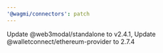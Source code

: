 ```yaml
---
'@wagmi/connectors': patch
---
```


Update @web3modal/standalone to v2.4.1, Update @walletconnect/ethereum-provider to 2.7.4
